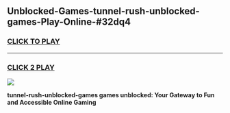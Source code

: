 
## Unblocked-Games-tunnel-rush-unblocked-games-Play-Online-#32dq4
<h3>
<a href="https://premium.freeplayer.one?title=tunnel-rush-unblocked-games&ref=27F">CLICK TO PLAY</a></h3>
<hr>

<h3>
<a href="https://premium.freeplayer.one?title=tunnel-rush-unblocked-games&ref=27F">CLICK 2 PLAY</a>
  
</h3>

<a href="https://premium.freeplayer.one?title=tunnel-rush-unblocked-games&ref=27F"><img src="https://clearcache.store/games.png"></a>


**tunnel-rush-unblocked-games games unblocked: Your Gateway to Fun and Accessible Online Gaming**
